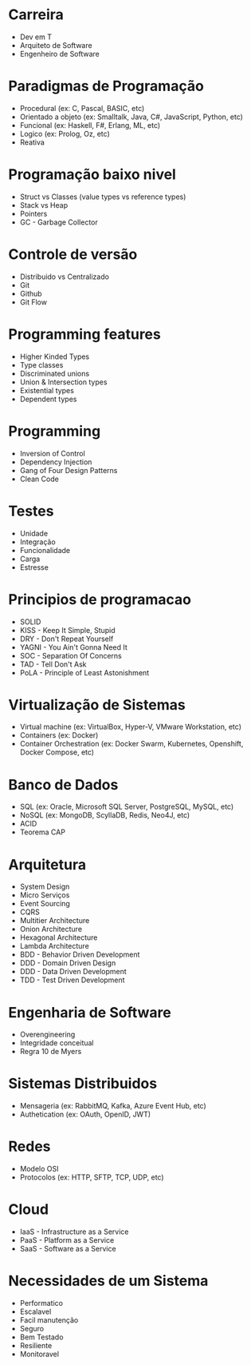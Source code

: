 # Carreira
- Dev em T
- Arquiteto de Software
- Engenheiro de Software

# Paradigmas de Programação
- Procedural (ex: C, Pascal, BASIC, etc)
- Orientado a objeto (ex: Smalltalk, Java, C#, JavaScript, Python, etc)
- Funcional (ex: Haskell, F#, Erlang, ML, etc)
- Logico (ex: Prolog, Oz, etc)
- Reativa 

# Programação baixo nivel
- Struct vs Classes (value types vs reference types)
- Stack vs Heap
- Pointers
- GC - Garbage Collector

# Controle de versão
- Distribuido vs Centralizado
- Git
- Github
- Git Flow

# Programming features
- Higher Kinded Types
- Type classes
- Discriminated unions
- Union & Intersection types
- Existential types
- Dependent types

# Programming 
- Inversion of Control
- Dependency Injection
- Gang of Four Design Patterns
- Clean Code

# Testes
- Unidade
- Integração
- Funcionalidade
- Carga
- Estresse

# Principios de programacao
- SOLID
- KISS - Keep It Simple, Stupid
- DRY - Don't Repeat Yourself
- YAGNI - You Ain't Gonna Need It
- SOC - Separation Of Concerns
- TAD - Tell Don't Ask
- PoLA - Principle of Least Astonishment

# Virtualização de Sistemas
- Virtual machine (ex: VirtualBox, Hyper-V, VMware Workstation, etc)
- Containers (ex: Docker)
- Container Orchestration (ex: Docker Swarm, Kubernetes, Openshift, Docker Compose, etc)

# Banco de Dados
- SQL (ex: Oracle, Microsoft SQL Server, PostgreSQL, MySQL, etc)
- NoSQL (ex: MongoDB, ScyllaDB, Redis, Neo4J, etc)
- ACID
- Teorema CAP

# Arquitetura
- System Design
- Micro Serviços
- Event Sourcing
- CQRS
- Multitier Architecture
- Onion Architecture
- Hexagonal Architecture
- Lambda Architecture
- BDD - Behavior Driven Development
- DDD - Domain Driven Design
- DDD - Data Driven Development
- TDD - Test Driven Development

# Engenharia de Software
- Overengineering 
- Integridade conceitual
- Regra 10 de Myers

# Sistemas Distribuidos
- Mensageria (ex: RabbitMQ, Kafka, Azure Event Hub, etc)
- Authetication (ex: OAuth, OpenID, JWT)

# Redes
- Modelo OSI
- Protocolos (ex: HTTP, SFTP, TCP, UDP, etc)

# Cloud
- IaaS - Infrastructure as a Service
- PaaS - Platform as a Service
- SaaS - Software as a Service

# Necessidades de um Sistema
- Performatico
- Escalavel
- Facil manutenção
- Seguro
- Bem Testado
- Resiliente
- Monitoravel
